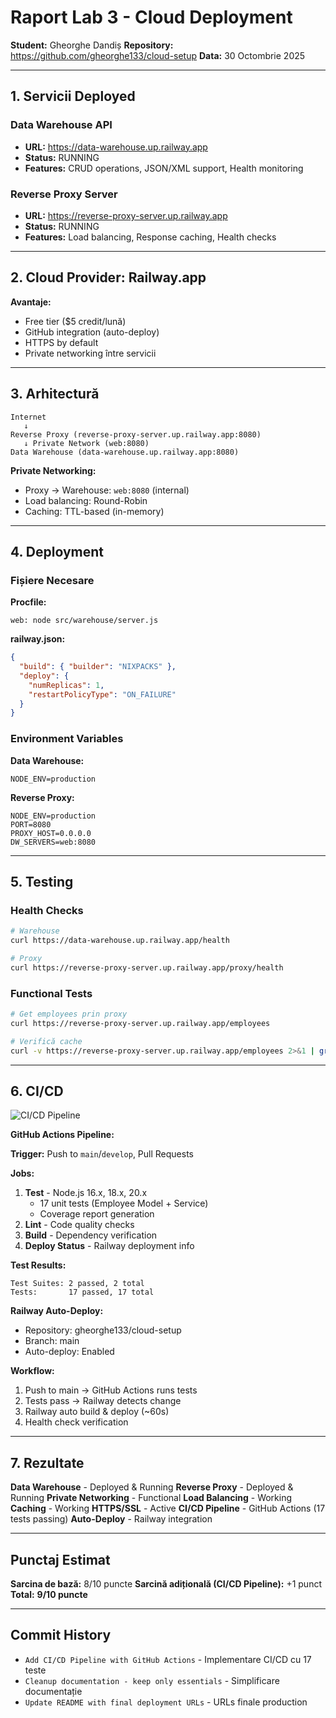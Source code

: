 # Raport Lab 3 - Cloud Deployment

**Student:** Gheorghe Dandiș
**Repository:** https://github.com/gheorghe133/cloud-setup
**Data:** 30 Octombrie 2025

---

## 1. Servicii Deployed

### Data Warehouse API

- **URL:** https://data-warehouse.up.railway.app
- **Status:**  RUNNING
- **Features:** CRUD operations, JSON/XML support, Health monitoring

### Reverse Proxy Server

- **URL:** https://reverse-proxy-server.up.railway.app
- **Status:**  RUNNING
- **Features:** Load balancing, Response caching, Health checks

---

## 2. Cloud Provider: Railway.app

**Avantaje:**

-  Free tier ($5 credit/lună)
-  GitHub integration (auto-deploy)
-  HTTPS by default
-  Private networking între servicii

---

## 3. Arhitectură

```
Internet
   ↓
Reverse Proxy (reverse-proxy-server.up.railway.app:8080)
   ↓ Private Network (web:8080)
Data Warehouse (data-warehouse.up.railway.app:8080)
```

**Private Networking:**

- Proxy → Warehouse: `web:8080` (internal)
- Load balancing: Round-Robin
- Caching: TTL-based (in-memory)

---

## 4. Deployment

### Fișiere Necesare

**Procfile:**

```
web: node src/warehouse/server.js
```

**railway.json:**

```json
{
  "build": { "builder": "NIXPACKS" },
  "deploy": {
    "numReplicas": 1,
    "restartPolicyType": "ON_FAILURE"
  }
}
```

### Environment Variables

**Data Warehouse:**

```
NODE_ENV=production
```

**Reverse Proxy:**

```
NODE_ENV=production
PORT=8080
PROXY_HOST=0.0.0.0
DW_SERVERS=web:8080
```

---

## 5. Testing

### Health Checks

```bash
# Warehouse
curl https://data-warehouse.up.railway.app/health

# Proxy
curl https://reverse-proxy-server.up.railway.app/proxy/health
```

### Functional Tests

```bash
# Get employees prin proxy
curl https://reverse-proxy-server.up.railway.app/employees

# Verifică cache
curl -v https://reverse-proxy-server.up.railway.app/employees 2>&1 | grep x-proxy-cache
```

---

## 6. CI/CD

![CI/CD Pipeline](https://github.com/gheorghe133/cloud-setup/actions/workflows/ci.yml/badge.svg)

**GitHub Actions Pipeline:**

**Trigger:** Push to `main`/`develop`, Pull Requests

**Jobs:**

1. **Test** - Node.js 16.x, 18.x, 20.x
   - 17 unit tests (Employee Model + Service)
   - Coverage report generation
2. **Lint** - Code quality checks
3. **Build** - Dependency verification
4. **Deploy Status** - Railway deployment info

**Test Results:**

```
Test Suites: 2 passed, 2 total
Tests:       17 passed, 17 total
```

**Railway Auto-Deploy:**

- Repository: gheorghe133/cloud-setup
- Branch: main
- Auto-deploy:  Enabled

**Workflow:**

1. Push to main → GitHub Actions runs tests
2. Tests pass → Railway detects change
3. Railway auto build & deploy (~60s)
4. Health check verification

---

## 7. Rezultate

 **Data Warehouse** - Deployed & Running
 **Reverse Proxy** - Deployed & Running
 **Private Networking** - Functional
 **Load Balancing** - Working
 **Caching** - Working
 **HTTPS/SSL** - Active
 **CI/CD Pipeline** - GitHub Actions (17 tests passing)
 **Auto-Deploy** - Railway integration

---

## Punctaj Estimat

**Sarcina de bază:** 8/10 puncte 
**Sarcină adițională (CI/CD Pipeline):** +1 punct 
**Total:** **9/10 puncte**

---

## Commit History

- `Add CI/CD Pipeline with GitHub Actions` - Implementare CI/CD cu 17 teste
- `Cleanup documentation - keep only essentials` - Simplificare documentație
- `Update README with final deployment URLs` - URLs finale production
